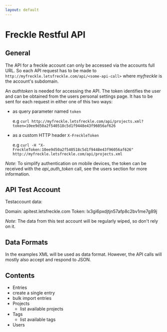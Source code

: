 ```yaml
---
layout: default
---
```

Freckle Restful API
===================

General
-------

The API for a freckle account can only be accessed via the accounts full URL.
So each API request has to be made to `http://myfreckle.letsfreckle.com/api/<some-api-call>`
where *myfreckle* is the account's subdomain.

An *authtoken* is needed for accessing the API. The token identifies the user and can be obtained from the users personal settings page.
It has to be sent for each request in either one of this two ways:

* as query parameter named `token`

  e.g `curl http://myfreckle.letsfreckle.com/api/projects.xml?token=10ee9d50a2f540518c5d1f9448e43f96056af626`

* as a custom HTTP header `X-FreckleToken`

  e.g `curl -H "X-FreckleToken:10ee9d50a2f540518c5d1f9448e43f96056af626" http://myfreckle.letsfreckle.com/api/projects.xml`

*Note*: To simplify authentication on mobile devices, the token can be received with the *api_auth_token* call, see the users section for more information.

API Test Account
----------------

Testaccount data:

Domain: apitest.letsfreckle.com
Token: lx3gi6pxdjtjn57afp8c2bv1me7g89j

*Note*: The data from this test account will be regularly wiped, so don't rely on it.

Data Formats
------------

In the examples XML will be used as data format. However, the API calls will mostly also accept and respond
to JSON.

Contents
--------

* Entries
 * create a single entry
 * bulk import entries
* Projects
  * list available projects
* Tags
  * list available tags
* Users

